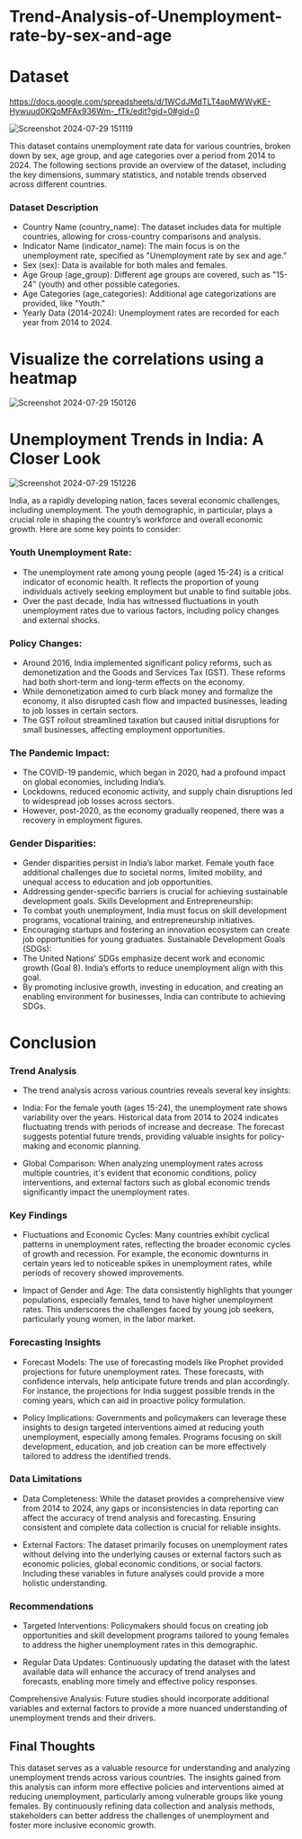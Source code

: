 # Trend-Analysis-of-Unemployment-rate-by-sex-and-age

# Dataset
https://docs.google.com/spreadsheets/d/1WCdJMdTLT4apMWWyKE-Hywuud0KQoMFAx936Wm-_fTk/edit?gid=0#gid=0

![Screenshot 2024-07-29 151119](https://github.com/user-attachments/assets/4a9c5758-c4f3-430c-8700-d86df0ed7fa8)

This dataset contains unemployment rate data for various countries, broken down by sex, age group, and age categories over a period from 2014 to 2024. The following sections provide an overview of the dataset, including the key dimensions, summary statistics, and notable trends observed across different countries.

### Dataset Description
* Country Name (country_name): The dataset includes data for multiple countries, allowing for cross-country comparisons and analysis.
* Indicator Name (indicator_name): The main focus is on the unemployment rate, specified as "Unemployment rate by sex and age."
* Sex (sex): Data is available for both males and females.
* Age Group (age_group): Different age groups are covered, such as "15-24" (youth) and other possible categories.
* Age Categories (age_categories): Additional age categorizations are provided, like "Youth."
* Yearly Data (2014-2024): Unemployment rates are recorded for each year from 2014 to 2024.

# Visualize the correlations using a heatmap
![Screenshot 2024-07-29 150126](https://github.com/user-attachments/assets/895e2228-30c9-43d6-b85f-8ff00b9fb532)

# Unemployment Trends in India: A Closer Look
![Screenshot 2024-07-29 151226](https://github.com/user-attachments/assets/ce2f89e3-261a-4915-af70-f89c227c766c)

India, as a rapidly developing nation, faces several economic challenges, including unemployment. The youth demographic, in particular, plays a crucial role in shaping the country’s workforce and overall economic growth. Here are some key points to consider:

### Youth Unemployment Rate:
* The unemployment rate among young people (aged 15-24) is a critical indicator of economic health. It reflects the proportion of young individuals actively seeking employment but unable to find suitable jobs.
* Over the past decade, India has witnessed fluctuations in youth unemployment rates due to various factors, including policy changes and external shocks.
### Policy Changes:
* Around 2016, India implemented significant policy reforms, such as demonetization and the Goods and Services Tax (GST). These reforms had both short-term and long-term effects on the economy.
* While demonetization aimed to curb black money and formalize the economy, it also disrupted cash flow and impacted businesses, leading to job losses in certain sectors.
* The GST rollout streamlined taxation but caused initial disruptions for small businesses, affecting employment opportunities.
### The Pandemic Impact:
* The COVID-19 pandemic, which began in 2020, had a profound impact on global economies, including India’s.
* Lockdowns, reduced economic activity, and supply chain disruptions led to widespread job losses across sectors.
* However, post-2020, as the economy gradually reopened, there was a recovery in employment figures.
### Gender Disparities:
* Gender disparities persist in India’s labor market. Female youth face additional challenges due to societal norms, limited mobility, and unequal access to education and job opportunities.
* Addressing gender-specific barriers is crucial for achieving sustainable development goals.
Skills Development and Entrepreneurship:
* To combat youth unemployment, India must focus on skill development programs, vocational training, and entrepreneurship initiatives.
* Encouraging startups and fostering an innovation ecosystem can create job opportunities for young graduates.
Sustainable Development Goals (SDGs):
* The United Nations’ SDGs emphasize decent work and economic growth (Goal 8). India’s efforts to reduce unemployment align with this goal.
* By promoting inclusive growth, investing in education, and creating an enabling environment for businesses, India can contribute to achieving SDGs.

# Conclusion
### Trend Analysis
* The trend analysis across various countries reveals several key insights:

* India: For the female youth (ages 15-24), the unemployment rate shows variability over the years. Historical data from 2014 to 2024 indicates fluctuating trends with periods of increase and decrease. The forecast suggests potential future trends, providing valuable insights for policy-making and economic planning.

* Global Comparison: When analyzing unemployment rates across multiple countries, it's evident that economic conditions, policy interventions, and external factors such as global economic trends significantly impact the unemployment rates.

### Key Findings
* Fluctuations and Economic Cycles: Many countries exhibit cyclical patterns in unemployment rates, reflecting the broader economic cycles of growth and recession. For example, the economic downturns in certain years led to noticeable spikes in unemployment rates, while periods of recovery showed improvements.

* Impact of Gender and Age: The data consistently highlights that younger populations, especially females, tend to have higher unemployment rates. This underscores the challenges faced by young job seekers, particularly young women, in the labor market.

### Forecasting Insights
* Forecast Models: The use of forecasting models like Prophet provided projections for future unemployment rates. These forecasts, with confidence intervals, help anticipate future trends and plan accordingly. For instance, the projections for India suggest possible trends in the coming years, which can aid in proactive policy formulation.

* Policy Implications: Governments and policymakers can leverage these insights to design targeted interventions aimed at reducing youth unemployment, especially among females. Programs focusing on skill development, education, and job creation can be more effectively tailored to address the identified trends.

### Data Limitations
* Data Completeness: While the dataset provides a comprehensive view from 2014 to 2024, any gaps or inconsistencies in data reporting can affect the accuracy of trend analysis and forecasting. Ensuring consistent and complete data collection is crucial for reliable insights.

* External Factors: The dataset primarily focuses on unemployment rates without delving into the underlying causes or external factors such as economic policies, global economic conditions, or social factors. Including these variables in future analyses could provide a more holistic understanding.

### Recommendations
* Targeted Interventions: Policymakers should focus on creating job opportunities and skill development programs tailored to young females to address the higher unemployment rates in this demographic.

* Regular Data Updates: Continuously updating the dataset with the latest available data will enhance the accuracy of trend analyses and forecasts, enabling more timely and effective policy responses.

Comprehensive Analysis: Future studies should incorporate additional variables and external factors to provide a more nuanced understanding of unemployment trends and their drivers.

## Final Thoughts
This dataset serves as a valuable resource for understanding and analyzing unemployment trends across various countries. The insights gained from this analysis can inform more effective policies and interventions aimed at reducing unemployment, particularly among vulnerable groups like young females. By continuously refining data collection and analysis methods, stakeholders can better address the challenges of unemployment and foster more inclusive economic growth.
